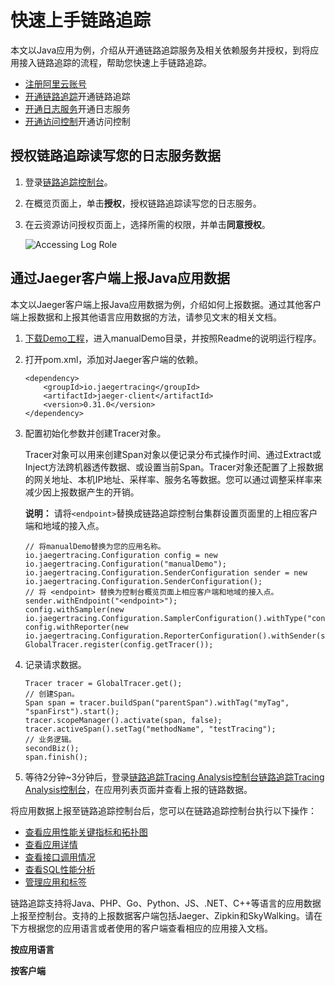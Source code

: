 # 快速上手链路追踪

本文以Java应用为例，介绍从开通链路追踪服务及相关依赖服务并授权，到将应用接入链路追踪的流程，帮助您快速上手链路追踪。

-   [注册阿里云账号]()
-   [开通链路追踪](https://common-buy.aliyun.com/?spm=5176.262576.1367857.1.67f52b9ci3Jocf&commodityCode=xtrace#/open)开通链路追踪
-   [开通日志服务](https://buy.aliyun.com/sls)开通日志服务
-   [开通访问控制](https://buy.aliyun.com/ram)开通访问控制

## 授权链路追踪读写您的日志服务数据

1.  登录[链路追踪控制台](https://tracing-analysis.console.aliyun.com/)。

2.  在概览页面上，单击**授权**，授权链路追踪读写您的日志服务。

3.  在云资源访问授权页面上，选择所需的权限，并单击**同意授权**。

    ![Accessing Log Role](https://static-aliyun-doc.oss-accelerate.aliyuncs.com/assets/img/zh-CN/9704948951/p53825.png)


## 通过Jaeger客户端上报Java应用数据

本文以Jaeger客户端上报Java应用数据为例，介绍如何上报数据。通过其他客户端上报数据和上报其他语言应用数据的方法，请参见文末的相关文档。

1.  [下载Demo工程](https://arms-apm.oss-cn-hangzhou.aliyuncs.com/demo/jaegerTracingDemo.zip)，进入manualDemo目录，并按照Readme的说明运行程序。

2.  打开pom.xml，添加对Jaeger客户端的依赖。

    ```
    <dependency>
        <groupId>io.jaegertracing</groupId>
        <artifactId>jaeger-client</artifactId>
        <version>0.31.0</version>
    </dependency>
    ```

3.  配置初始化参数并创建Tracer对象。

    Tracer对象可以用来创建Span对象以便记录分布式操作时间、通过Extract或Inject方法跨机器透传数据、或设置当前Span。Tracer对象还配置了上报数据的网关地址、本机IP地址、采样率、服务名等数据。您可以通过调整采样率来减少因上报数据产生的开销。

    **说明：** 请将`<endpoint>`替换成链路追踪控制台集群设置页面里的上相应客户端和地域的接入点。

    ```
    // 将manualDemo替换为您的应用名称。
    io.jaegertracing.Configuration config = new io.jaegertracing.Configuration("manualDemo");
    io.jaegertracing.Configuration.SenderConfiguration sender = new io.jaegertracing.Configuration.SenderConfiguration();
    // 将 <endpoint> 替换为控制台概览页面上相应客户端和地域的接入点。
    sender.withEndpoint("<endpoint>");
    config.withSampler(new io.jaegertracing.Configuration.SamplerConfiguration().withType("const").withParam(1));
    config.withReporter(new io.jaegertracing.Configuration.ReporterConfiguration().withSender(sender).withMaxQueueSize(10000));
    GlobalTracer.register(config.getTracer());
    ```

4.  记录请求数据。

    ```
    Tracer tracer = GlobalTracer.get();
    // 创建Span。
    Span span = tracer.buildSpan("parentSpan").withTag("myTag", "spanFirst").start();
    tracer.scopeManager().activate(span, false);
    tracer.activeSpan().setTag("methodName", "testTracing");
    // 业务逻辑。
    secondBiz();
    span.finish();
    ```

5.  等待2分钟~3分钟后，登录[链路追踪Tracing Analysis控制台](https://tracing-analysis.console.aliyun.com/#/overview)[链路追踪Tracing Analysis控制台](https://tracing-sg.console.aliyun.com/)，在应用列表页面并查看上报的链路数据。


将应用数据上报至链路追踪控制台后，您可以在链路追踪控制台执行以下操作：

-   [查看应用性能关键指标和拓扑图](/intl.zh-CN/控制台操作/应用管理/查看应用性能关键指标和拓扑图.md)
-   [查看应用详情](/intl.zh-CN/控制台操作/应用管理/查看应用详情.md)
-   [查看接口调用情况](/intl.zh-CN/控制台操作/应用管理/查看接口调用情况.md)
-   [查看SQL性能分析](/intl.zh-CN/控制台操作/应用管理/查看SQL性能分析.md)
-   [管理应用和标签](/intl.zh-CN/控制台操作/应用管理/管理应用和标签.md)

链路追踪支持将Java、PHP、Go、Python、JS、.NET、C++等语言的应用数据上报至控制台。支持的上报数据客户端包括Jaeger、Zipkin和SkyWalking。请在下方根据您的应用语言或者使用的客户端查看相应的应用接入文档。

**按应用语言**

**按客户端**

